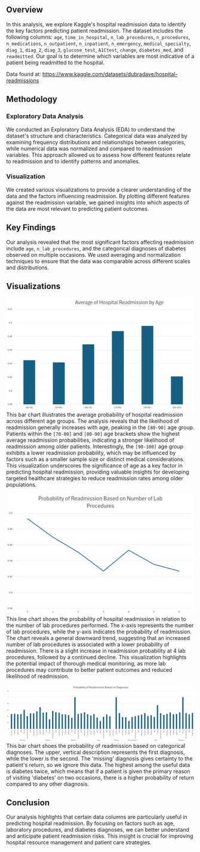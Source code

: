 ## Overview

In this analysis, we explore Kaggle's hospital readmission data to identify the key factors predicting patient readmission. The dataset includes the following columns: `age`, `time_in_hospital`, `n_lab_procedures`, `n_procedures`, `n_medications`, `n_outpatient`, `n_inpatient`, `n_emergency`, `medical_specialty`, `diag_1`, `diag_2`, `diag_3`, `glucose_test`, `A1Ctest`, `change`, `diabetes_med`, and `readmitted`. Our goal is to determine which variables are most indicative of a patient being readmitted to the hospital.

Data found at:
https://www.kaggle.com/datasets/dubradave/hospital-readmissions

## Methodology

### Exploratory Data Analysis

We conducted an Exploratory Data Analysis (EDA) to understand the dataset's structure and characteristics. Categorical data was analyzed by examining frequency distributions and relationships between categories, while numerical data was normalized and compared to readmission variables. This approach allowed us to assess how different features relate to readmission and to identify patterns and anomalies.

### Visualization

We created various visualizations to provide a clearer understanding of the data and the factors influencing readmission. By plotting different features against the readmission variable, we gained insights into which aspects of the data are most relevant to predicting patient outcomes.

## Key Findings

Our analysis revealed that the most significant factors affecting readmission include `age`, `n_lab_procedures`, and the categorical diagnoses of diabetes observed on multiple occasions. We used averaging and normalization techniques to ensure that the data was comparable across different scales and distributions.

## Visualizations
![Chart 1](im1.png)
This bar chart illustrates the average probability of hospital readmission across different age groups. The analysis reveals that the likelihood of readmission generally increases with age, peaking in the `[80-90]` age group. Patients within the `[70-80]` and `[80-90]` age brackets show the highest average readmission probabilities, indicating a stronger likelihood of readmission among older patients. Interestingly, the `[90-100]` age group exhibits a lower readmission probability, which may be influenced by factors such as a smaller sample size or distinct medical considerations. This visualization underscores the significance of age as a key factor in predicting hospital readmission, providing valuable insights for developing targeted healthcare strategies to reduce readmission rates among older populations.

![Chart 2](im2.png)
This line chart shows the probability of hospital readmission in relation to the number of lab procedures performed. The x-axis represents the number of lab procedures, while the y-axis indicates the probability of readmission. The chart reveals a general downward trend, suggesting that an increased number of lab procedures is associated with a lower probability of readmission. There is a slight increase in readmission probability at 4 lab procedures, followed by a continued decline. This visualization highlights the potential impact of thorough medical monitoring, as more lab procedures may contribute to better patient outcomes and reduced likelihood of readmission.

![Chart 3](im3.png)
This bar chart shoes the probability of readmission based on categorical diagnoses. The upper, vertical description represents the first diagnosis, while the lower is the second. The 'missing' diagnosis gives certainty to the patient's return, so we ignore this data. The highest among the useful data is diabetes twice, which means that if a patient is given the primary reason of visiting 'diabetes' on two occasions, there is a higher probability of return compared to any other diagnosis.    


## Conclusion

Our analysis highlights that certain data columns are particularly useful in predicting hospital readmission. By focusing on factors such as age, laboratory procedures, and diabetes diagnoses, we can better understand and anticipate patient readmission risks. This insight is crucial for improving hospital resource management and patient care strategies.

